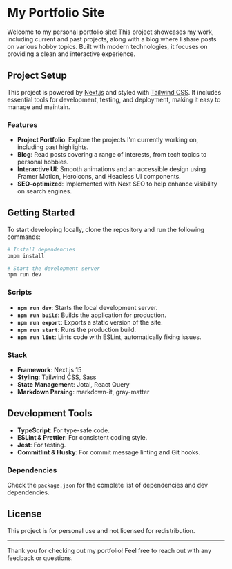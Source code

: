 
# My Portfolio Site

Welcome to my personal portfolio site! This project showcases my work, including current and past projects, along with a blog where I share posts on various hobby topics. Built with modern technologies, it focuses on providing a clean and interactive experience.

## Project Setup

This project is powered by [Next.js](https://nextjs.org/) and styled with [Tailwind CSS](https://tailwindcss.com/). It includes essential tools for development, testing, and deployment, making it easy to manage and maintain.

### Features

- **Project Portfolio**: Explore the projects I'm currently working on, including past highlights.
- **Blog**: Read posts covering a range of interests, from tech topics to personal hobbies.
- **Interactive UI**: Smooth animations and an accessible design using Framer Motion, Heroicons, and Headless UI components.
- **SEO-optimized**: Implemented with Next SEO to help enhance visibility on search engines.

## Getting Started

To start developing locally, clone the repository and run the following commands:

```bash
# Install dependencies
pnpm install

# Start the development server
npm run dev
```

### Scripts

- **`npm run dev`**: Starts the local development server.
- **`npm run build`**: Builds the application for production.
- **`npm run export`**: Exports a static version of the site.
- **`npm run start`**: Runs the production build.
- **`npm run lint`**: Lints code with ESLint, automatically fixing issues.

### Stack

- **Framework**: Next.js 15
- **Styling**: Tailwind CSS, Sass
- **State Management**: Jotai, React Query
- **Markdown Parsing**: markdown-it, gray-matter

## Development Tools

- **TypeScript**: For type-safe code.
- **ESLint & Prettier**: For consistent coding style.
- **Jest**: For testing.
- **Commitlint & Husky**: For commit message linting and Git hooks.

### Dependencies

Check the `package.json` for the complete list of dependencies and dev dependencies.

## License

This project is for personal use and not licensed for redistribution.

---

Thank you for checking out my portfolio! Feel free to reach out with any feedback or questions.
